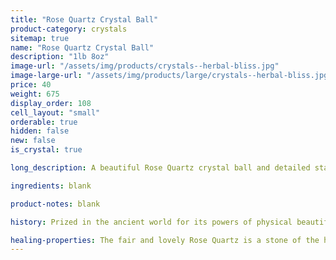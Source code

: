 ```yaml
---
title: "Rose Quartz Crystal Ball"
product-category: crystals
sitemap: true
name: "Rose Quartz Crystal Ball"
description: "1lb 8oz"
image-url: "/assets/img/products/crystals--herbal-bliss.jpg"
image-large-url: "/assets/img/products/large/crystals--herbal-bliss.jpg"
price: 40
weight: 675
display_order: 108
cell_layout: "small"
orderable: true
hidden: false
new: false
is_crystal: true

long_description: A beautiful Rose Quartz crystal ball and detailed stand. This piece was so hard to let go of! Boasting a gentle, baby pink essence and unique detail. Each view of this crystal ball is different and with the help of some sunlight, you will find countless rainbows. This particular specimen carries a high vibration of comfort and love that you can feel as soon as you pick it up.

ingredients: blank

product-notes: blank

history: Prized in the ancient world for its powers of physical beautification, facial masks of Rose Quartz have been recovered from Egyptian tombs, thought by the Egyptians and Romans to clear the complexion and prevent wrinkles. It was also a stone honoured by the Tibetan and Oriental cultures, and continues to be one of the major carving stones of China.

healing-properties: The fair and lovely Rose Quartz is a stone of the heart, the crystal of unconditional love. It carries a soft feminine energy of compassion, peace, tenderness, healing, nourishment and comfort. It speaks directly to the Heart Chakra, dissolving emotional wounds, fears and resentments, and circulates a Divine loving energy throughout the entire aura. Reawakening the heart to its own innate love, it provides a deep sense of personal fulfillment and contentment, allowing one the capacity to truly give and receive love from others. The perfect stone for empaths or those struggling with letting go emotional trauma.
---
```

